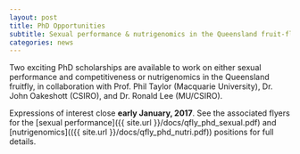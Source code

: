 ```yaml
---
layout: post
title: PhD Opportunities
subtitle: Sexual performance & nutrigenomics in the Queensland fruit-fly (Macquarie U. & CSIRO)
categories: news
---
```


Two exciting PhD scholarships are available to work on either sexual performance and competitiveness or nutrigenomics in the Queensland fruitfly, in collaboration with Prof. Phil Taylor (Macquarie University), Dr. John Oakeshott (CSIRO), and Dr. Ronald Lee (MU/CSIRO).

Expressions of interest close **early January, 2017**. See the associated flyers for the [sexual performance]({{ site.url }}/docs/qfly_phd_sexual.pdf) and [nutrigenomics](({{ site.url }}/docs/qfly_phd_nutri.pdf)) positions for full details.
